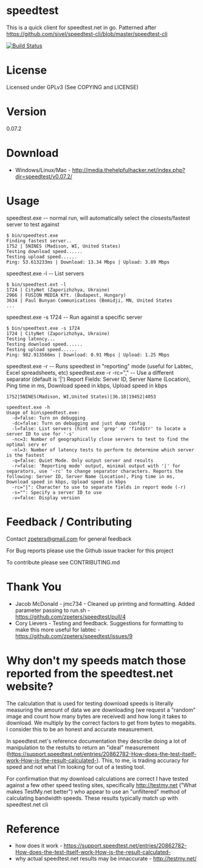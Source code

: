 speedtest
=========
This is a quick client for speedtest.net in go.  Patterned after https://github.com/sivel/speedtest-cli/blob/master/speedtest-cli

[![Build Status](https://drone.io/github.com/zpeters/speedtest/status.png)](https://drone.io/github.com/zpeters/speedtest/latest)

License
=======
Licensed under GPLv3 (See COPYING and LICENSE)

Version
=======
0.07.2

Download
========
- Windows/Linux/Mac - http://media.thehelpfulhacker.net/index.php?dir=speedtest/v0.07.2/

Usage
=====
speedtest.exe -- normal run, will automatically select the closests/fastest server to test against
```shell
$ bin/speedtest.exe 
Finding fastest server..
1752 | 5NINES (Madison, WI, United States)
Testing download speed......
Testing upload speed......
Ping: 53.613233ms | Download: 13.34 Mbps | Upload: 3.89 Mbps
```

speedtest.exe -l -- List servers
```shell
$ bin/speedtest.ext -l
1724 | CityNet (Zaporizhzhya, Ukraine)
2966 | FUSION MEDIA Kft. (Budapest, Hungary)
3634 | Paul Bunyan Communications (Bemidji, MN, United States
...

```

speedtest.exe -s 1724 -- Run against a specific server
```shell
$ bin/speedtest.exe -s 1724
1724 | CityNet (Zaporizhzhya, Ukraine)
Testing latency...
Testing download speed......
Testing upload speed......
Ping: 982.913566ms | Download: 0.91 Mbps | Upload: 1.25 Mbps
```

speedtest.exe -r -- Runs speedtest in "reporting" mode (useful for Labtec, Excel spreadsheets, etc)
speedtest.exe -r -rc="," -- Use a different separator (default is '|')
Report Fields: Server ID, Server Name (Location), Ping time in ms, Download speed in kbps, Upload speed in kbps
```shell
1752|5NINES(Madison, WI,United States)|36.18|19452|4053
```

```shell
speedtest.exe -h
Usage of bin\speedtest.exe:
  -d=false: Turn on debugging
  -dc=false: Turn on debugging and just dump config
  -l=false: List servers (hint use 'grep' or 'findstr' to locate a server ID to use for '-s'
  -nc=3: Number of geographically close servers to test to find the optimal serv er
  -nl=3: Number of latency tests to perform to determine which server is the fastest
  -q=false: Quiet Mode. Only output server and results
  -r=false: 'Reporting mode' output, minimal output with '|' for separators, use '-rc' to change separator characters. Reports the following: Server ID, Server Name (Location), Ping time in ms, Download speed in kbps, Upload speed in kbps
  -rc="|": Character to use to separate fields in report mode (-r)
  -s="": Specify a server ID to use
  -v=false: Display version
```

Feedback / Contributing
=======================
Contact zpeters@gmail.com for general feedback

For Bug reports please use the Github issue tracker for this project

To contribute please see CONTRIBUTING.md

Thank You
=========
- Jacob McDonald - jmc734 - Cleaned up printing and formatting.  Added parameter passing to run.sh - https://github.com/zpeters/speedtest/pull/4
- Cory Lievers - Testing and feedback. Suggestions for formatting to make this more useful for labtec - https://github.com/zpeters/speedtest/issues/9

Why don't my speeds match those reported from the speedtest.net website?
========================================================================
The calculation that is used for testing download speeds is literally measuring the amount of data we are downloading (we request a "random" image and count how many bytes are received) and how long it takes to download.  We multiply by the correct factors to get from bytes to megabits. I consider this to be an honest and accurate measurement.

In speedtest.net's reference documentation they describe doing a lot of manipulation to the restults to return an "ideal" measurement (https://support.speedtest.net/entries/20862782-How-does-the-test-itself-work-How-is-the-result-calculated-). This, to me, is trading accuracy for speed and not what I'm looking for out of a testing tool.

For confirmation that my download calculations are correct I have tested against a few other speed testing sites, specifically http://testmy.net ("What makes TestMy.net better") who appear to use an "unfiltered" method of calculating bandwidth speeds.  These results typically match up with speedtest.net cli


Reference
=========
- how does it work - https://support.speedtest.net/entries/20862782-How-does-the-test-itself-work-How-is-the-result-calculated-
- why actual speedtest.net results may be innaccurate - http://testmy.net/
